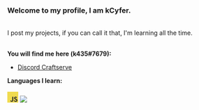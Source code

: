 ### Welcome to my profile, I am kCyfer.
<br />
I post my projects, if you can call it that, I'm learning all the time.
<br />
<br />

**You will find me here (k435#7679):**
- [Discord Craftserve](https://discord.gg/Gxekvr9uqz)

**Languages I learn:**<br />
<br />
<code><img height="25" src="https://raw.githubusercontent.com/github/explore/80688e429a7d4ef2fca1e82350fe8e3517d3494d/topics/javascript/javascript.png"></code>
<code><img height="25" src="https://cdn.pixabay.com/photo/2017/08/05/11/16/logo-2582748_640.png"></code>
